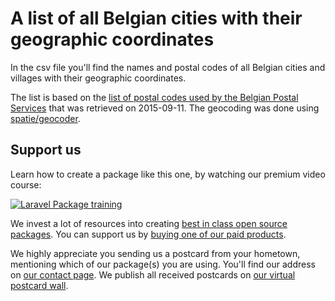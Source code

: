 # A list of all Belgian cities with their geographic coordinates 
In the csv file you'll find the names and postal codes of all Belgian cities and villages with their geographic coordinates.

The list is based on the [list of postal codes used by the Belgian Postal Services](http://www.bpost.be/site/nl/residential/customerservice/search/postal_codes.html) that was retrieved on 2015-09-11. The geocoding was done using [spatie/geocoder](https://github.com/spatie/geocoder).

## Support us

Learn how to create a package like this one, by watching our premium video course:

[![Laravel Package training](https://spatie.be/github/package-training.jpg)](https://laravelpackage.training)

We invest a lot of resources into creating [best in class open source packages](https://spatie.be/open-source). You can support us by [buying one of our paid products](https://spatie.be/open-source/support-us).

We highly appreciate you sending us a postcard from your hometown, mentioning which of our package(s) you are using. You'll find our address on [our contact page](https://spatie.be/about-us). We publish all received postcards on [our virtual postcard wall](https://spatie.be/open-source/postcards).
